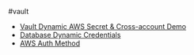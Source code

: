 #vault 
- [Vault Dynamic AWS Secret & Cross-account Demo](https://nlbsg.udemy.com/course/integrating-hashicorp-vault-with-aws/learn/lecture/23668930#overview)
- [Database Dynamic Credentials](https://nlbsg.udemy.com/course/integrating-hashicorp-vault-with-aws/learn/lecture/23875934#overview)
- [AWS Auth Method](https://nlbsg.udemy.com/course/integrating-hashicorp-vault-with-aws/learn/lecture/23668910#overview)
